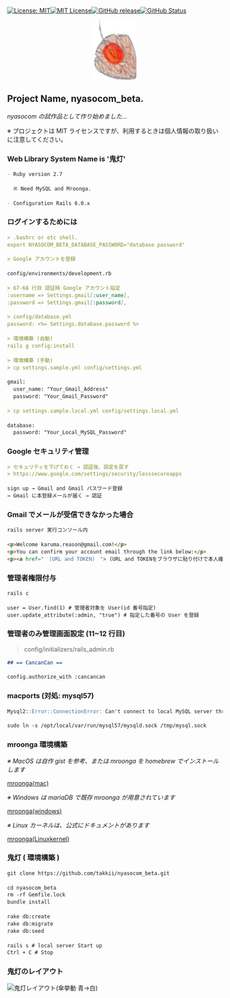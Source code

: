 [![License: MIT](https://img.shields.io/badge/License-MIT-yellow.svg)](https://opensource.org/licenses/MIT)[![MIT License](http://img.shields.io/badge/license-MIT-blue.svg?style=flat)](LICENSE)[![GitHub release](https://img.shields.io/github/release/takkii/nyasocom_beta.svg?style=flat)](GitHub)[![GitHub Status](https://img.shields.io/github/last-commit/takkii/nyasocom_beta.svg?style=flat)](GitHub)

<div align="center"><img src="https://github.com/takkii/nyasocom_beta/blob/main/public/images/hozuki.png" alt="hozuki" title="logo"></div>

## Project Name, nyasocom_beta.

_nyasocom の試作品として作り始めました..._

※ プロジェクトは MIT ライセンスですが、利用するときは個人情報の取り扱いに注意してください。

### Web Library System Name is '鬼灯'

```markdown
- Ruby version 2.7

  ※ Need MySQL and Mroonga.

- Configuration Rails 6.0.x
```

### ログインするためには

```markdown
> .bashrc or etc shell.
export NYASOCOM_BETA_DATABASE_PASSWORD="database password"

> Google アカウントを登録

config/environments/development.rb

> 67-68 行目 認証時 Google アカウント指定
:username => Settings.gmail[:user_name],
:password => Settings.gmail[:password],

> config/database.yml
password: <%= Settings.database.password %>

> 環境構築 (自動)
rails g config:install

> 環境構築 (手動)
> cp settings.sample.yml config/settings.yml

gmail:
  user_name: "Your_Gmail_Address"
  password: "Your_Gmail_Password"

> cp settings.sample.local.yml config/settings.local.yml

database:
  password: "Your_Local_MySQL_Password"
```

### Google セキュリティ管理

```markdown
> セキュリティを下げておく → 認証後、設定を戻す
> https://www.google.com/settings/security/lesssecureapps

sign up → Gmail and Gmail パスワード登録
→ Gmail に本登録メールが届く → 認証
```

### Gmail でメールが受信できなかった場合

```markdown
rails server 実行コンソール内

<p>Welcome karuma.reason@gmail.com!</p>
<p>You can confirm your account email through the link below:</p>
<p><a href="　(URL and TOKEN)　"> (URL and TOKENをブラウザに貼り付けで本人確認できる) Confirm my account</a></p>
```

### 管理者権限付与

```markdown
rails c

user = User.find(1) # 管理者対象を User(id 番号指定)
user.update_attribute(:admin, "true") # 指定した番号の User を登録
```

### 管理者のみ管理画面設定 (11~12 行目)

> config/initializers/rails_admin.rb

```markdown
## == CancanCan ==

config.authorize_with :cancancan
```

### macports (対処: mysql57)

```markdown
Mysql2::Error::ConnectionError: Can't connect to local MySQL server through socket '/tmp/mysql.sock' (2)

sudo ln -s /opt/local/var/run/mysql57/mysqld.sock /tmp/mysql.sock
```

### mroonga 環境構築

_※ MacOS は自作 gist を参考、または mroonga を homebrew でインストールします_

[mroonga(mac)](https://gist.github.com/takkii/5b6110b6643e28593842102c39fba0e5)

_※ Windows は mariaDB で既存 mroonga が用意されています_

[mroonga(windows)](https://github.com/mroonga/mroonga/releases)

_※ Linux カーネルは、公式にドキュメントがあります_

[mroonga(Linuxkernel)](https://mroonga.org/ja/docs/install.html)

### 鬼灯 ( 環境構築 )

```markdown
git clone https://github.com/takkii/nyasocom_beta.git

cd nyasocom_beta
rm -rf Gemfile.lock
bundle install

rake db:create
rake db:migrate
rake db:seed

rails s # local server Start up
Ctrl + C # Stop
```

### 鬼灯のレイアウト

![鬼灯レイアウト(傘挙動 青→白)](https://github.com/takkii/nyasocom_beta/blob/main/public/images/hozuki.gif)
